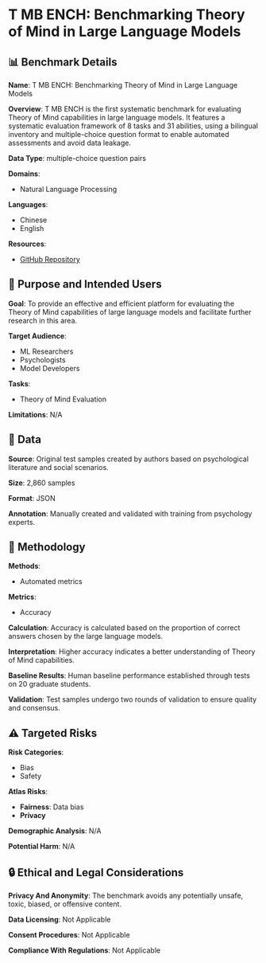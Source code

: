 # T MB ENCH: Benchmarking Theory of Mind in Large Language Models

## 📊 Benchmark Details

**Name**: T MB ENCH: Benchmarking Theory of Mind in Large Language Models

**Overview**: T MB ENCH is the first systematic benchmark for evaluating Theory of Mind capabilities in large language models. It features a systematic evaluation framework of 8 tasks and 31 abilities, using a bilingual inventory and multiple-choice question format to enable automated assessments and avoid data leakage.

**Data Type**: multiple-choice question pairs

**Domains**:
- Natural Language Processing

**Languages**:
- Chinese
- English

**Resources**:
- [GitHub Repository](https://github.com/zhchen18/ToMBench)

## 🎯 Purpose and Intended Users

**Goal**: To provide an effective and efficient platform for evaluating the Theory of Mind capabilities of large language models and facilitate further research in this area.

**Target Audience**:
- ML Researchers
- Psychologists
- Model Developers

**Tasks**:
- Theory of Mind Evaluation

**Limitations**: N/A

## 💾 Data

**Source**: Original test samples created by authors based on psychological literature and social scenarios.

**Size**: 2,860 samples

**Format**: JSON

**Annotation**: Manually created and validated with training from psychology experts.

## 🔬 Methodology

**Methods**:
- Automated metrics

**Metrics**:
- Accuracy

**Calculation**: Accuracy is calculated based on the proportion of correct answers chosen by the large language models.

**Interpretation**: Higher accuracy indicates a better understanding of Theory of Mind capabilities.

**Baseline Results**: Human baseline performance established through tests on 20 graduate students.

**Validation**: Test samples undergo two rounds of validation to ensure quality and consensus.

## ⚠️ Targeted Risks

**Risk Categories**:
- Bias
- Safety

**Atlas Risks**:
- **Fairness**: Data bias
- **Privacy**

**Demographic Analysis**: N/A

**Potential Harm**: N/A

## 🔒 Ethical and Legal Considerations

**Privacy And Anonymity**: The benchmark avoids any potentially unsafe, toxic, biased, or offensive content.

**Data Licensing**: Not Applicable

**Consent Procedures**: Not Applicable

**Compliance With Regulations**: Not Applicable
